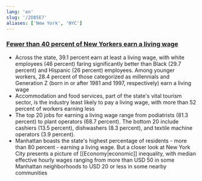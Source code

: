 ```yaml
---
lang: 'en'
slug: '/2D85E7'
aliases: ['New York', 'NYC']
---
```


### [Fewer than 40 percent of New Yorkers earn a living wage](https://news.cornell.edu/stories/2023/01/fewer-40-new-yorkers-earn-living-wage)

- Across the state, 39.1 percent earn at least a living wage, with white employees (46 percent) faring significantly better than Black (29.7 percent) and Hispanic (26 percent) employees. Among younger workers, 28.4 percent of those categorized as millennials and Generation Z (born in or after 1981 and 1997, respectively) earn a living wage
- Accommodation and food services, part of the state's vital tourism sector, is the industry least likely to pay a living wage, with more than 52 percent of workers earning less
- The top 20 jobs for earning a living wage range from podiatrists (81.3 percent) to plant operators (68.7 percent). The bottom 20 include cashiers (13.5 percent), dishwashers (8.3 percent), and textile machine operators (3.9 percent).
- Manhattan boasts the state's highest percentage of residents - more than 80 percent - earning a living wage. But a closer look at New York City presents a picture of [[Economy|economic]] inequality, with median effective hourly wages ranging from more than USD 50 in some Manhattan neighborhoods to USD 20 or less in some nearby communities
